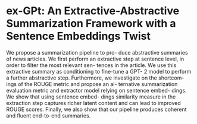 # ex-GPt: An Extractive-Abstractive Summarization Framework with a Sentence Embeddings Twist

We propose a summarization pipeline to pro- duce abstractive summaries of news articles. We first perform an extractive step at sentence level, in order to filter the most relevant sen- tences in the article. We use this extractive summary as conditioning to fine-tune a GPT- 2 model to perform a further abstractive step. Furthermore, we investigate on the shortcom- ings of the ROUGE metric and propose an al- ternative summarization evaluation metric and extractor model relying on sentence embed- dings. We show that using sentence embed- dings similarity measure in the extraction step captures richer latent content and can lead to improved ROUGE scores. Finally, we also show that our pipeline produces coherent and fluent end-to-end summaries.
